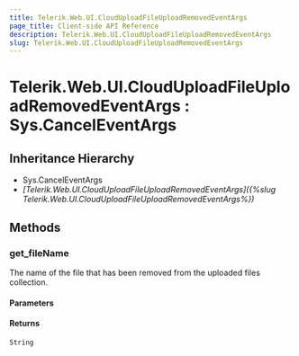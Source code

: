 ```yaml
---
title: Telerik.Web.UI.CloudUploadFileUploadRemovedEventArgs
page_title: Client-side API Reference
description: Telerik.Web.UI.CloudUploadFileUploadRemovedEventArgs
slug: Telerik.Web.UI.CloudUploadFileUploadRemovedEventArgs
---
```


# Telerik.Web.UI.CloudUploadFileUploadRemovedEventArgs : Sys.CancelEventArgs 

## Inheritance Hierarchy

* Sys.CancelEventArgs
* *[Telerik.Web.UI.CloudUploadFileUploadRemovedEventArgs]({%slug Telerik.Web.UI.CloudUploadFileUploadRemovedEventArgs%})*

## Methods

### get_fileName

The name of the file that has been removed from the uploaded files collection.

#### Parameters

#### Returns

`String` 